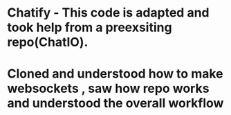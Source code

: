 # Chatify - This code is adapted and took help from a preexsiting repo(ChatIO).
# Cloned and understood how to make websockets , saw how repo works and understood the overall workflow
